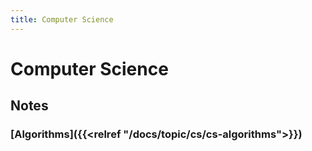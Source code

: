 ```yaml
---
title: Computer Science
---
```

# Computer Science

## Notes

### [Algorithms]({{<relref "/docs/topic/cs/cs-algorithms">}})
